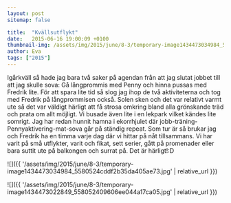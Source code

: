 ```yaml
---
layout: post
sitemap: false

title:  "Kvällsutflykt"
date:   2015-06-16 19:00:09 +0100
thumbnail-img: /assets/img/2015/june/8-3/temporary-image1434473034984_5580524cddf2b35da405ae73.jpg
author: Eva
tags: ["2015"]
---
```


Igårkväll så hade jag bara två saker på agendan från att jag slutat jobbet till att jag skulle sova: Gå långprommis med Penny och hinna pussas med Fredrik lite. För att spara lite tid så slog jag ihop de två aktiviteterna och tog med Fredrik på långprommisen också. Solen sken och det var relativt varmt ute så det var väldigt härligt att få strosa omkring bland alla grönskande träd och prata om allt möjligt. Vi busade även lite i en lekpark vilket kändes lite somrigt. Jag har redan hunnit hamna i ekorrhjulet där jobb-träning-Pennyaktivering-mat-sova går på ständig repeat. Som tur är så brukar jag och Fredrik ha en timma varje dag där vi hittar på nåt tillsammans. Vi har varit på små utflykter, varit och fikat, sett serier, gått på promenader eller bara suttit ute på balkongen och surrat på. Det är härligt!:D

![]({{ '/assets/img/2015/june/8-3/temporary-image1434473034984_5580524cddf2b35da405ae73.jpg'  | relative_url }})

![]({{ '/assets/img/2015/june/8-3/temporary-image1434473022849_558052409606ee044a17ca05.jpg'  | relative_url }})

